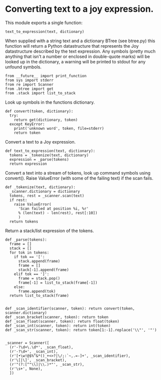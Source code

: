 # Converting text to a joy expression.

This module exports a single function:

    text_to_expression(text, dictionary)

When supplied with a string text and a dictionary BTree (see btree.py)
this function will return a Python datastructure that represents the Joy
datastructure described by the text expression.  Any symbols (pretty much
anything that isn't a number or enclosed in double-quote marks) will be
looked up in the dictionary, a warning will be printed to stdout for any
unfound symbols.

~~~~ {.python .numberLines startFrom="35"}
from __future__ import print_function
from sys import stderr
from re import Scanner
from .btree import get
from .stack import list_to_stack
~~~~~~~~~~~~~~~~~~~~~~~~~~~~~~~~~~~~~~~~~~~~~~~~~~

Look up symbols in the functions dictionary.

~~~~ {.python .numberLines startFrom="45"}
def convert(token, dictionary):
  try:
    return get(dictionary, token)
  except KeyError:
    print('unknown word', token, file=stderr)
    return token
~~~~~~~~~~~~~~~~~~~~~~~~~~~~~~~~~~~~~~~~~~~~~~~~~~

Convert a text to a Joy expression.

~~~~ {.python .numberLines startFrom="56"}
def text_to_expression(text, dictionary):
  tokens = _tokenize(text, dictionary)
  expression = _parse(tokens)
  return expression
~~~~~~~~~~~~~~~~~~~~~~~~~~~~~~~~~~~~~~~~~~~~~~~~~~

Convert a text into a stream of tokens, look up command symbols using
convert().  Raise ValueError (with some of the failing text) if the
scan fails.

~~~~ {.python .numberLines startFrom="67"}
def _tokenize(text, dictionary):
  _scanner.dictionary = dictionary
  tokens, rest = _scanner.scan(text)
  if rest:
    raise ValueError(
      'Scan failed at position %i, %r'
      % (len(text) - len(rest), rest[:10])
      )
  return tokens
~~~~~~~~~~~~~~~~~~~~~~~~~~~~~~~~~~~~~~~~~~~~~~~~~~

Return a stack/list expression of the tokens.

~~~~ {.python .numberLines startFrom="81"}
def _parse(tokens):
  frame = []
  stack = []
  for tok in tokens:
    if tok == '[':
      stack.append(frame)
      frame = []
      stack[-1].append(frame)
    elif tok == ']':
      frame = stack.pop()
      frame[-1] = list_to_stack(frame[-1])
    else:
      frame.append(tok)
  return list_to_stack(frame)


def _scan_identifier(scanner, token): return convert(token, scanner.dictionary)
def _scan_bracket(scanner, token): return token
def _scan_float(scanner, token): return float(token)
def _scan_int(scanner, token): return int(token)
def _scan_str(scanner, token): return token[1:-1].replace('\\"', '"')


_scanner = Scanner([
  (r'-?\d+\.\d*', _scan_float),
  (r'-?\d+', _scan_int),
  (r'[•\w!@$%^&*()_+<>?|\/;:`~,.=-]+', _scan_identifier),
  (r'\[|\]', _scan_bracket),
  (r'"(?:[^"\\]|\\.)*"', _scan_str),
  (r'\s+', None),
  ])
~~~~~~~~~~~~~~~~~~~~~~~~~~~~~~~~~~~~~~~~~~~~~~~~~~



